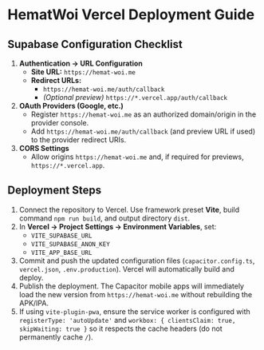 # HematWoi Vercel Deployment Guide

## Supabase Configuration Checklist

1. **Authentication → URL Configuration**
   - **Site URL:** `https://hemat-woi.me`
   - **Redirect URLs:**
     - `https://hemat-woi.me/auth/callback`
     - *(Optional preview)* `https://*.vercel.app/auth/callback`
2. **OAuth Providers (Google, etc.)**
   - Register `https://hemat-woi.me` as an authorized domain/origin in the provider console.
   - Add `https://hemat-woi.me/auth/callback` (and preview URL if used) to the provider redirect URIs.
3. **CORS Settings**
   - Allow origins `https://hemat-woi.me` and, if required for previews, `https://*.vercel.app`.

## Deployment Steps

1. Connect the repository to Vercel. Use framework preset **Vite**, build command `npm run build`, and output directory `dist`.
2. In **Vercel → Project Settings → Environment Variables**, set:
   - `VITE_SUPABASE_URL`
   - `VITE_SUPABASE_ANON_KEY`
   - `VITE_APP_BASE_URL`
3. Commit and push the updated configuration files (`capacitor.config.ts`, `vercel.json`, `.env.production`). Vercel will automatically build and deploy.
4. Publish the deployment. The Capacitor mobile apps will immediately load the new version from `https://hemat-woi.me` without rebuilding the APK/IPA.
5. If using `vite-plugin-pwa`, ensure the service worker is configured with `registerType: 'autoUpdate'` and `workbox: { clientsClaim: true, skipWaiting: true }` so it respects the cache headers (do not permanently cache `/`).

